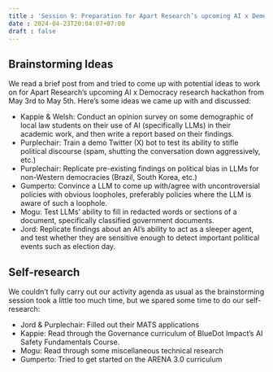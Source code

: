 ```yaml
---
title : 'Session 9: Preparation for Apart Research’s upcoming AI x Democracy research hackathon '
date : 2024-04-23T20:04:07+07:00
draft : false 
---
```


## Brainstorming Ideas

We read a brief post from and tried to come up with potential ideas to work on for Apart Research’s upcoming AI x Democracy research hackathon from May 3rd to May 5th. Here’s some ideas we came up with and discussed: 

- Kappie & Welsh: Conduct an opinion survey on some demographic of local law students on their use of AI (specifically LLMs) in their academic work, and then write a report based on their findings.
- Purplechair: Train a demo Twitter (X) bot to test its ability to stifle political discourse (spam, shutting the conversation down aggressively, etc.)
- Purplechair: Replicate pre-existing findings on political bias in LLMs for non-Western democracies (Brazil, South Korea, etc.)
- Gumperto: Convince a LLM to come up with/agree with uncontroversial policies with obvious loopholes, preferably policies where the LLM is aware of such a loophole.
- Mogu: Test LLMs’ ability to fill in redacted words or sections of a document, specifically classified government documents.
- Jord: Replicate findings about an AI’s ability to act as a sleeper agent, and test whether they are sensitive enough to detect important political events such as election day.

## Self-research

We couldn’t fully carry out our activity agenda as usual as the brainstorming session took a little too much time, but we spared some time to do our self-research:

- Jord & Purplechair: Filled out their MATS applications
- Kappie: Read through the Governance curriculum of BlueDot Impact’s AI Safety Fundamentals Course.
- Mogu: Read through some miscellaneous technical research
- Gumperto: Tried to get started on the ARENA 3.0 curriculum
